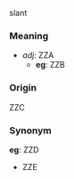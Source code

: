 slant
### Meaning
+ _adj_: ZZA
    + __eg__: ZZB

### Origin

ZZC

### Synonym

__eg__: ZZD

+ ZZE


